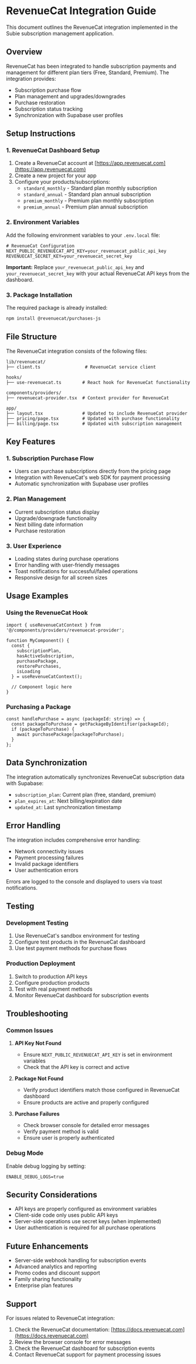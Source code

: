 # RevenueCat Integration Guide

This document outlines the RevenueCat integration implemented in the Subie subscription management application.

## Overview

RevenueCat has been integrated to handle subscription payments and management for different plan tiers (Free, Standard, Premium). The integration provides:

- Subscription purchase flow
- Plan management and upgrades/downgrades
- Purchase restoration
- Subscription status tracking
- Synchronization with Supabase user profiles

## Setup Instructions

### 1. RevenueCat Dashboard Setup

1. Create a RevenueCat account at [https://app.revenuecat.com](https://app.revenuecat.com)
2. Create a new project for your app
3. Configure your products/subscriptions:
   - `standard_monthly` - Standard plan monthly subscription
   - `standard_annual` - Standard plan annual subscription
   - `premium_monthly` - Premium plan monthly subscription
   - `premium_annual` - Premium plan annual subscription

### 2. Environment Variables

Add the following environment variables to your `.env.local` file:

```env
# RevenueCat Configuration
NEXT_PUBLIC_REVENUECAT_API_KEY=your_revenuecat_public_api_key
REVENUECAT_SECRET_KEY=your_revenuecat_secret_key
```

**Important:** Replace `your_revenuecat_public_api_key` and `your_revenuecat_secret_key` with your actual RevenueCat API keys from the dashboard.

### 3. Package Installation

The required package is already installed:

```bash
npm install @revenuecat/purchases-js
```

## File Structure

The RevenueCat integration consists of the following files:

```
lib/revenuecat/
├── client.ts                 # RevenueCat service client

hooks/
├── use-revenuecat.ts        # React hook for RevenueCat functionality

components/providers/
├── revenuecat-provider.tsx  # Context provider for RevenueCat

app/
├── layout.tsx               # Updated to include RevenueCat provider
├── pricing/page.tsx         # Updated with purchase functionality
├── billing/page.tsx         # Updated with subscription management
```

## Key Features

### 1. Subscription Purchase Flow

- Users can purchase subscriptions directly from the pricing page
- Integration with RevenueCat's web SDK for payment processing
- Automatic synchronization with Supabase user profiles

### 2. Plan Management

- Current subscription status display
- Upgrade/downgrade functionality
- Next billing date information
- Purchase restoration

### 3. User Experience

- Loading states during purchase operations
- Error handling with user-friendly messages
- Toast notifications for successful/failed operations
- Responsive design for all screen sizes

## Usage Examples

### Using the RevenueCat Hook

```tsx
import { useRevenueCatContext } from '@/components/providers/revenuecat-provider';

function MyComponent() {
  const {
    subscriptionPlan,
    hasActiveSubscription,
    purchasePackage,
    restorePurchases,
    isLoading
  } = useRevenueCatContext();

  // Component logic here
}
```

### Purchasing a Package

```tsx
const handlePurchase = async (packageId: string) => {
  const packageToPurchase = getPackageByIdentifier(packageId);
  if (packageToPurchase) {
    await purchasePackage(packageToPurchase);
  }
};
```

## Data Synchronization

The integration automatically synchronizes RevenueCat subscription data with Supabase:

- `subscription_plan`: Current plan (free, standard, premium)
- `plan_expires_at`: Next billing/expiration date
- `updated_at`: Last synchronization timestamp

## Error Handling

The integration includes comprehensive error handling:

- Network connectivity issues
- Payment processing failures
- Invalid package identifiers
- User authentication errors

Errors are logged to the console and displayed to users via toast notifications.

## Testing

### Development Testing

1. Use RevenueCat's sandbox environment for testing
2. Configure test products in the RevenueCat dashboard
3. Use test payment methods for purchase flows

### Production Deployment

1. Switch to production API keys
2. Configure production products
3. Test with real payment methods
4. Monitor RevenueCat dashboard for subscription events

## Troubleshooting

### Common Issues

1. **API Key Not Found**
   - Ensure `NEXT_PUBLIC_REVENUECAT_API_KEY` is set in environment variables
   - Check that the API key is correct and active

2. **Package Not Found**
   - Verify product identifiers match those configured in RevenueCat dashboard
   - Ensure products are active and properly configured

3. **Purchase Failures**
   - Check browser console for detailed error messages
   - Verify payment method is valid
   - Ensure user is properly authenticated

### Debug Mode

Enable debug logging by setting:

```env
ENABLE_DEBUG_LOGS=true
```

## Security Considerations

- API keys are properly configured as environment variables
- Client-side code only uses public API keys
- Server-side operations use secret keys (when implemented)
- User authentication is required for all purchase operations

## Future Enhancements

- Server-side webhook handling for subscription events
- Advanced analytics and reporting
- Promo codes and discount support
- Family sharing functionality
- Enterprise plan features

## Support

For issues related to RevenueCat integration:

1. Check the RevenueCat documentation: [https://docs.revenuecat.com](https://docs.revenuecat.com)
2. Review the browser console for error messages
3. Check the RevenueCat dashboard for subscription events
4. Contact RevenueCat support for payment processing issues